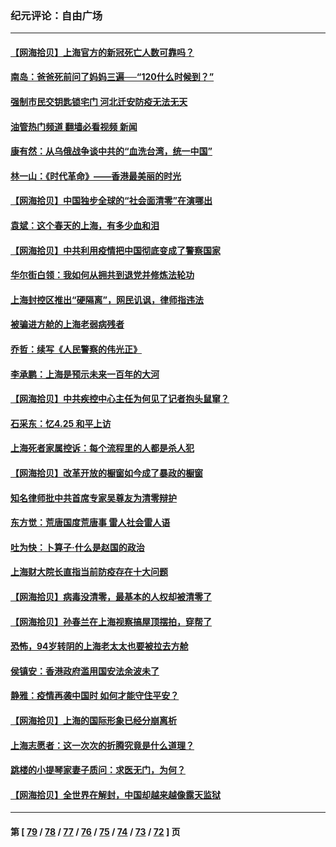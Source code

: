 ### 纪元评论：自由广场
---
#### [【网海拾贝】上海官方的新冠死亡人数可靠吗？](../../pages/nsc993/n13722405.md?04290330) 
#### [南岛：爸爸死前问了妈妈三遍──“120什么时候到？”](../../pages/nsc993/n13722393.md?04290330) 
#### [强制市民交钥匙锁宅门  河北迁安防疫无法无天](../../pages/nsc993/n13722388.md?04290330) 
#### [油管热门频道 翻墙必看视频 新闻](ok?04290330)
#### [康有然：从乌俄战争谈中共的“血洗台湾，统一中国”](../../pages/nsc993/n13722349.md?04290330) 
#### [林一山：《时代革命》——香港最美丽的时光](../../pages/nsc993/n13717794.md?04290330) 
#### [【网海拾贝】中国独步全球的“社会面清零”在演哪出](../../pages/nsc993/n13721688.md?04290330) 
#### [袁斌：这个春天的上海，有多少血和泪](../../pages/nsc993/n13721662.md?04290330) 
#### [【网海拾贝】中共利用疫情把中国彻底变成了警察国家](../../pages/nsc993/n13720045.md?04290330) 
#### [华尔街白领：我如何从拥共到退党并修炼法轮功](../../pages/nsc993/n13719513.md?04290330) 
#### [上海封控区推出“硬隔离”，网民讥讽，律师指违法](../../pages/nsc993/n13720029.md?04290330) 
#### [被骗进方舱的上海老弱病残者](../../pages/nsc993/n13720011.md?04290330) 
#### [乔哲：续写《人民警察的伟光正》](../../pages/nsc993/n13719984.md?04290330) 
#### [李承鹏：上海是预示未来一百年的大河](../../pages/nsc993/n13719506.md?04290330) 
#### [【网海拾贝】中共疾控中心主任为何见了记者抱头鼠窜？](../../pages/nsc993/n13719486.md?04290330) 
#### [石采东：忆4.25 和平上访](../../pages/nsc993/n13718144.md?04290330) 
#### [上海死者家属控诉：每个流程里的人都是杀人犯](../../pages/nsc993/n13717729.md?04290330) 
#### [【网海拾贝】改革开放的橱窗如今成了暴政的橱窗](../../pages/nsc993/n13717722.md?04290330) 
#### [知名律师批中共首席专家吴尊友为清零辩护](../../pages/nsc993/n13717705.md?04290330) 
#### [东方觉：荒唐国度荒唐事 雷人社会雷人语](../../pages/nsc993/n13716733.md?04290330) 
#### [吐为快：卜算子·什么是赵国的政治](../../pages/nsc993/n13716683.md?04290330) 
#### [上海财大院长直指当前防疫存在十大问题](../../pages/nsc993/n13716670.md?04290330) 
#### [【网海拾贝】病毒没清零，最基本的人权却被清零了](../../pages/nsc993/n13716295.md?04290330) 
#### [【网海拾贝】孙春兰在上海视察搞屋顶摆拍，穿帮了](../../pages/nsc993/n13715212.md?04290330) 
#### [恐怖，94岁转阴的上海老太太也要被拉去方舱](../../pages/nsc993/n13715170.md?04290330) 
#### [侯镇安：香港政府滥用国安法余波未了](../../pages/nsc993/n13715143.md?04290330) 
#### [静雅：疫情再袭中国时 如何才能守住平安？](../../pages/nsc993/n13713292.md?04290330) 
#### [【网海拾贝】上海的国际形象已经分崩离析](../../pages/nsc993/n13714379.md?04290330) 
#### [上海志愿者：这一次次的折腾究竟是什么道理？](../../pages/nsc993/n13714370.md?04290330) 
#### [跳楼的小提琴家妻子质问：求医无门，为何？](../../pages/nsc993/n13713654.md?04290330) 
#### [【网海拾贝】全世界在解封，中国却越来越像露天监狱](../../pages/nsc993/n13713632.md?04290330) 

---
#### 第 [ [79](./79.md?04290330) / [78](./78.md?04290330) / [77](./77.md?04290330) / [76](./76.md?04290330) / [75](./75.md?04290330) / [74](./74.md?04290330) / [73](./73.md?04290330) / [72](./72.md?04290330) ] 页
